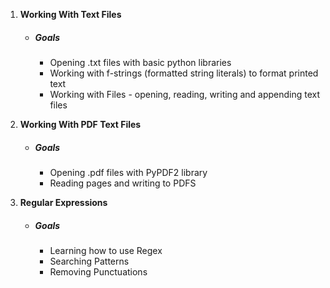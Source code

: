 1. **Working With Text Files**

   - ##### Goals 

     - Opening .txt files with basic python libraries 
     - Working with f-strings (formatted string literals) to format printed text
     - Working with Files - opening, reading, writing and appending text files
     
2. **Working With PDF Text Files**

   - ##### Goals
   
     - Opening .pdf files with PyPDF2 library
     - Reading pages and writing to PDFS
     
3. **Regular Expressions**

   - ##### Goals
   
     - Learning how to use Regex
     - Searching Patterns
     - Removing Punctuations
      

